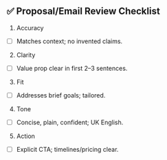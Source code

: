 ## ✅ Proposal/Email Review Checklist

1) Accuracy
- ☐ Matches context; no invented claims.

2) Clarity
- ☐ Value prop clear in first 2–3 sentences.

3) Fit
- ☐ Addresses brief goals; tailored.

4) Tone
- ☐ Concise, plain, confident; UK English.

5) Action
- ☐ Explicit CTA; timelines/pricing clear.